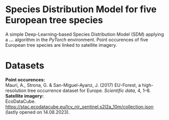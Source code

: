 # Species Distribution Model for five European tree species
A simple Deep-Learning-based Species Distribution Model (SDM) applying a **...** algorithm in the _PyTorch_ environment. Point occurences of five European tree species are linked to satellite imagery.

# Datasets
**Point occurences:** \
Mauri, A., Strona, G. & San-Miguel-Ayanz, J. (2017) EU-Forest, a high-resolution tree occurrence dataset for Europe. _Scientific data_, 4, 1–8.\
**Satellite imagery:** \
EcoDataCube. https://stac.ecodatacube.eu/lcv_nir_sentinel.s2l2a_10m/collection.json (lastly opened on 14.08.2023).

